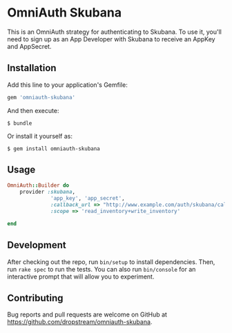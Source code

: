 # OmniAuth Skubana

This is an OmniAuth strategy for authenticating to Skubana. To use it, you'll need to sign up as an App Developer with 
Skubana to receive an AppKey and AppSecret.

## Installation

Add this line to your application's Gemfile:

```ruby
gem 'omniauth-skubana'
```

And then execute:

    $ bundle

Or install it yourself as:

    $ gem install omniauth-skubana

## Usage

````ruby
OmniAuth::Builder do
    provider :skubana,
              'app_key', 'app_secret',
              :callback_url => "http://www.example.com/auth/skubana/callback",                             
              :scope => 'read_inventory+write_inventory'

end
````

## Development

After checking out the repo, run `bin/setup` to install dependencies. Then, run `rake spec` to run the tests. You can also run `bin/console` for an interactive prompt that will allow you to experiment.

## Contributing

Bug reports and pull requests are welcome on GitHub at https://github.com/dropstream/omniauth-skubana.

